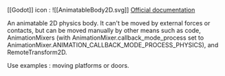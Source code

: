 [[Godot]] icon : ![[AnimatableBody2D.svg]]
[Official documentation](https://docs.godotengine.org/en/stable/classes/class_animatablebody2d.html#class-animatablebody2d)

An animatable 2D physics body. It can't be moved by external forces or contacts, but can be moved manually by other means such as code, AnimationMixers (with AnimationMixer.callback_mode_process set to AnimationMixer.ANIMATION_CALLBACK_MODE_PROCESS_PHYSICS), and RemoteTransform2D.

Use examples : moving platforms or doors.